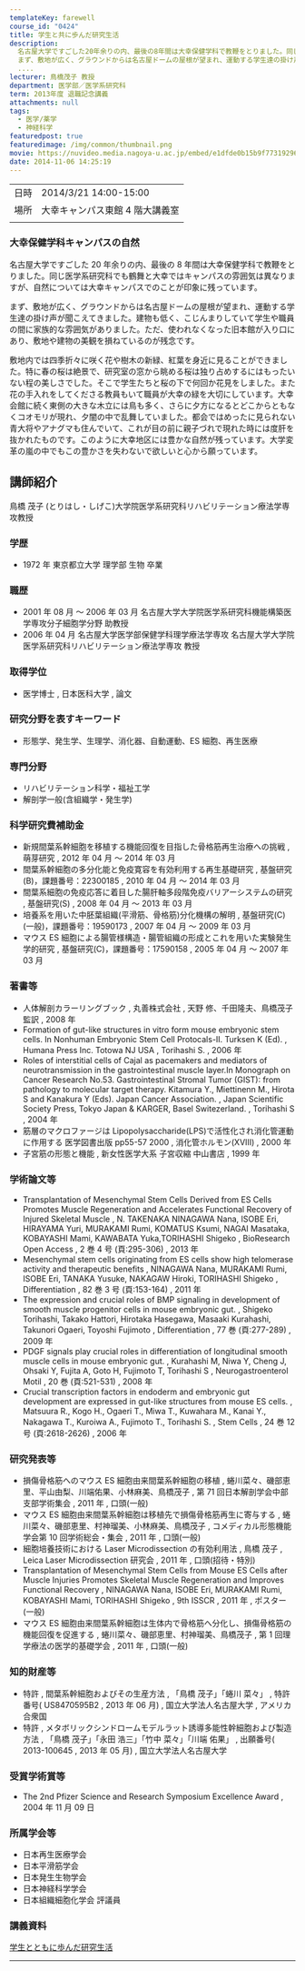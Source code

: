 ```yaml
---
templateKey: farewell
course_id: "0424"
title: 学生と共に歩んだ研究生活
description:
  名古屋大学ですごした20年余りの内、最後の8年間は大幸保健学科で教鞭をとりました。同じ医学系研究科でも鶴舞と大幸ではキャンパスの雰囲気は異なりますが、自然については大幸キャンパスでのことが印象に残っています。
  まず、敷地が広く、グラウンドからは名古屋ドームの屋根が望まれ、運動する学生達の掛け声が聞こえてきました。建物も低く、こじんまりしていて学生や職員の間に家族的な雰囲気がありました。ただ
  ....
lecturer: 鳥橋茂子 教授
department: 医学部／医学系研究科
term: 2013年度 退職記念講義
attachments: null
tags:
  - 医学/薬学
  - 神経科学
featuredpost: true
featuredimage: /img/common/thumbnail.png
movie: https://nuvideo.media.nagoya-u.ac.jp/embed/e1dfde0b15b9f77319296e72366a925ae32e6050
date: 2014-11-06 14:25:19
---
```


|      |                                 |
| ---- | ------------------------------- |
| 日時 | 2014/3/21 14:00-15:00           |
| 場所 | 大幸キャンパス東館 4 階大講義室 |
|      |                                 |

### 大幸保健学科キャンパスの自然

名古屋大学ですごした 20 年余りの内、最後の 8 年間は大幸保健学科で教鞭をとりました。同じ医学系研究科でも鶴舞と大幸ではキャンパスの雰囲気は異なりますが、自然については大幸キャンパスでのことが印象に残っています。

まず、敷地が広く、グラウンドからは名古屋ドームの屋根が望まれ、運動する学生達の掛け声が聞こえてきました。建物も低く、こじんまりしていて学生や職員の間に家族的な雰囲気がありました。ただ、使われなくなった旧本館が入り口にあり、敷地や建物の美観を損ねているのが残念です。

敷地内では四季折々に咲く花や樹木の新緑、紅葉を身近に見ることができました。特に春の桜は絶景で、研究室の窓から眺める桜は独り占めするにはもったいない程の美しさでした。そこで学生たちと桜の下で何回か花見をしました。また花の手入れをしてくださる教員もいて職員が大幸の緑を大切にしています。大幸会館に続く東側の大きな木立には鳥も多く、さらに夕方になるとどこからともなくコオモリが現れ、夕闇の中で乱舞していました。都会ではめったに見られない青大将やアナグマも住んでいて、これが目の前に親子づれで現れた時には度肝を抜かれたものです。このように大幸地区には豊かな自然が残っています。大学変革の嵐の中でもこの豊かさを失わないで欲しいと心から願っています。

## 講師紹介

鳥橋 茂子 (とりはし・しげこ)大学院医学系研究科リハビリテーション療法学専攻教授

### 学歴

- 1972 年 東京都立大学 理学部 生物 卒業

### 職歴

- 2001 年 08 月 〜 2006 年 03 月 名古屋大学大学院医学系研究科機能構築医学専攻分子細胞学分野 助教授
- 2006 年 04 月 名古屋大学医学部保健学科理学療法学専攻 名古屋大学大学院医学系研究科リハビリテーション療法学専攻 教授

### 取得学位

- 医学博士 , 日本医科大学 , 論文

### 研究分野を表すキーワード

- 形態学、発生学、生理学、消化器、自動運動、ES 細胞、再生医療

### 専門分野

- リハビリテーション科学・福祉工学
- 解剖学一般(含組織学・発生学)

### 科学研究費補助金

- 新規間葉系幹細胞を移植する機能回復を目指した骨格筋再生治療への挑戦 , 萌芽研究 , 2012 年 04 月 〜 2014 年 03 月
- 間葉系幹細胞の多分化能と免疫寛容を有効利用する再生基礎研究 , 基盤研究(B)，課題番号：22300185 , 2010 年 04 月 〜 2014 年 03 月
- 間葉系細胞の免疫応答に着目した腸肝軸多段階免疫バリアーシステムの研究 , 基盤研究(S) , 2008 年 04 月 〜 2013 年 03 月
- 培養系を用いた中胚葉組織(平滑筋、骨格筋)分化機構の解明 , 基盤研究(C)(一般)，課題番号：19590173 , 2007 年 04 月 〜 2009 年 03 月
- マウス ES 細胞による腸管様構造・腸管組織の形成とこれを用いた実験発生学的研究 , 基盤研究(C)，課題番号：17590158 , 2005 年 04 月 〜 2007 年 03 月

### 著書等

- 人体解剖カラーリングブック , 丸善株式会社 , 天野 修、千田隆夫、鳥橋茂子 監訳 , 2008 年
- Formation of gut-like structures in vitro form mouse embryonic stem cells. In Nonhuman Embryonic Stem Cell Protocals-II. Turksen K (Ed). , Humana Press Inc. Totowa NJ USA , Torihashi S. , 2006 年
- Roles of interstitial cells of Cajal as pacemakers and mediators of neurotransmission in the gastrointestinal muscle layer.In Monograph on Cancer Research No.53. Gastrointestinal Stromal Tumor (GIST): from pathology to molecular target therapy. Kitamura Y., Miettinenn M., Hirota S and Kanakura Y (Eds). Japan Cancer Association. , Japan Scientific Society Press, Tokyo Japan & KARGER, Basel Switezerland. , Torihashi S , 2004 年
- 筋層のマクロファージは Lipopolysaccharide(LPS)で活性化され消化管運動に作用する 医学図書出版 pp55-57 2000 , 消化管ホルモン(XVIII) , 2000 年
- 子宮筋の形態と機能 , 新女性医学大系 子宮収縮 中山書店 , 1999 年

### 学術論文等

- Transplantation of Mesenchymal Stem Cells Derived from ES Cells Promotes Muscle Regeneration and Accelerates Functional Recovery of Injured Skeletal Muscle , N. TAKENAKA NINAGAWA Nana, ISOBE Eri, HIRAYAMA Yuri, MURAKAMI Rumi, KOMATUS Ksumi, NAGAI Masataka, KOBAYASHI Mami, KAWABATA Yuka,TORIHASHI Shigeko , BioResearch Open Access , 2 巻 4 号 (頁:295-306) , 2013 年
- Mesenchymal stem cells originating from ES cells show high telomerase activity and therapeutic benefits , NINAGAWA Nana, MURAKAMI Rumi, ISOBE Eri, TANAKA Yusuke, NAKAGAW Hiroki, TORIHASHI Shigeko , Differentiation , 82 巻 3 号 (頁:153-164) , 2011 年
- The expression and crucial roles of BMP signaling in development of smooth muscle progenitor cells in mouse embryonic gut. , Shigeko Torihashi, Takako Hattori, Hirotaka Hasegawa, Masaaki Kurahashi, Takunori Ogaeri, Toyoshi Fujimoto , Differentiation , 77 巻 (頁:277-289) , 2009 年
- PDGF signals play crucial roles in differentiation of longitudinal smooth muscle cells in mouse embryonic gut. , Kurahashi M, Niwa Y, Cheng J, Ohsaki Y, Fujita A, Goto H, Fujimoto T, Torihashi S , Neurogastroenterol Motil , 20 巻 (頁:521-531) , 2008 年
- Crucial transcription factors in endoderm and embryonic gut development are expressed in gut-like structures from mouse ES cells. , Matsuura R., Kogo H., Ogaeri T., Miwa T., Kuwahara M., Kanai Y., Nakagawa T., Kuroiwa A., Fujimoto T., Torihashi S. , Stem Cells , 24 巻 12 号 (頁:2618-2626) , 2006 年

### 研究発表等

- 損傷骨格筋へのマウス ES 細胞由来間葉系幹細胞の移植 , 蜷川菜々、磯部恵里、平山由梨、川端佑果、小林麻美、鳥橋茂子 , 第 71 回日本解剖学会中部支部学術集会 , 2011 年 , 口頭(一般)
- マウス ES 細胞由来間葉系幹細胞は移植先で損傷骨格筋再生に寄与する , 蜷川菜々、磯部恵里、村神瑠美、小林麻美、鳥橋茂子 , コメディカル形態機能学会第 10 回学術総会・集会 , 2011 年 , 口頭(一般)
- 細胞培養技術における Laser Microdissection の有効利用法 , 鳥橋 茂子 , Leica Laser Microdissection 研究会 , 2011 年 , 口頭(招待・特別)
- Transplantation of Mesenchymal Stem Cells from Mouse ES Cells after Muscle Injuries Promotes Skeletal Muscle Regeneration and Improves Functional Recovery , NINAGAWA Nana, ISOBE Eri, MURAKAMI Rumi, KOBAYASHI Mami, TORIHASHI Shigeko , 9th ISSCR , 2011 年 , ポスター(一般)
- マウス ES 細胞由来間葉系幹細胞は生体内で骨格筋へ分化し、損傷骨格筋の機能回復を促進する , 蜷川菜々、磯部恵里、村神瑠美、鳥橋茂子 , 第 1 回理学療法の医学的基礎学会 , 2011 年 , 口頭(一般)

### 知的財産等

- 特許 , 間葉系幹細胞およびその生産方法 , 「鳥橋 茂子」「蜷川 菜々」 , 特許番号( US8470595B2 , 2013 年 06 月) , 国立大学法人名古屋大学 , アメリカ合衆国
- 特許 , メタボリックシンドロームモデルラット誘導多能性幹細胞および製造方法 , 「鳥橋 茂子」「永田 浩三」「竹中 菜々」「川端 佑果」 , 出願番号( 2013-100645 , 2013 年 05 月) , 国立大学法人名古屋大学

### 受賞学術賞等

- The 2nd Pfizer Science and Research Symposium Excellence Award , 2004 年 11 月 09 日

### 所属学会等

- 日本再生医療学会
- 日本平滑筋学会
- 日本発生生物学会
- 日本神経科学学会
- 日本組織細胞化学会 評議員

### 講義資料

[学生とともに歩んだ研究生活](https://ocw.nagoya-u.jp/files/424/torihashi_lecture.pdf)

---
